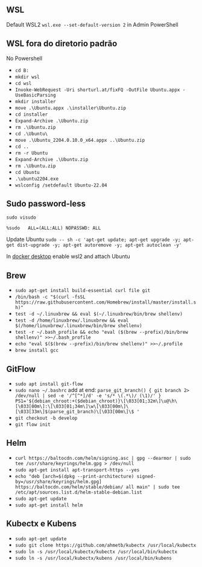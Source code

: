 ## WSL

Default WSL2 `wsl.exe --set-default-version 2` in Admin PowerShell

## WSL fora do diretorio padrão

No Powershell

- `cd B:`
- `mkdir wsl`
- `cd wsl`
- `Invoke-WebRequest -Uri shorturl.at/fixFQ -OutFile Ubuntu.appx -UseBasicParsing`
- `mkdir installer`
- `move .\Ubuntu.appx .\installer\Ubuntu.zip`
- `cd installer`
- `Expand-Archive .\Ubuntu.zip`
- `rm .\Ubuntu.zip`
- `cd .\Ubuntu\`
- `move .\Ubuntu_2204.0.10.0_x64.appx ..\Ubuntu.zip`
- `cd ..`
- `rm -r Ubuntu`
- `Expand-Archive .\Ubuntu.zip`
- `rm .\Ubuntu.zip`
- `cd Ubuntu`
- `.\ubuntu2204.exe`
- `wslconfig /setdefault Ubuntu-22.04`

## Sudo password-less

`sudo visudo`

`%sudo   ALL=(ALL:ALL) NOPASSWD: ALL`

Update Ubuntu `sudo -- sh -c 'apt-get update; apt-get upgrade -y; apt-get dist-upgrade -y; apt-get autoremove -y; apt-get autoclean -y'`

In [docker desktop](https://docs.docker.com/desktop/windows/wsl/) enable wsl2 and attach Ubuntu

## Brew

- `sudo apt-get install build-essential curl file git`
- `/bin/bash -c "$(curl -fsSL https://raw.githubusercontent.com/Homebrew/install/master/install.sh)"`
- `test -d ~/.linuxbrew && eval $(~/.linuxbrew/bin/brew shellenv)`
- `test -d /home/linuxbrew/.linuxbrew && eval $(/home/linuxbrew/.linuxbrew/bin/brew shellenv)`
- `test -r ~/.bash_profile && echo "eval ($(brew --prefix)/bin/brew shellenv)" >>~/.bash_profile`
- `echo "eval $($(brew --prefix)/bin/brew shellenv)" >>~/.profile`
- `brew install gcc`

## GitFlow

- `sudo apt install git-flow`
- `sudo nano ~/.bashrc` add at end:
    `parse_git_branch() {
    git branch 2> /dev/null | sed -e '/^[^*]/d' -e 's/* \(.*\)/ (\1)/'
    }
    PS1='${debian_chroot:+($debian_chroot)}\[\033[01;32m\]\u@\h\[\033[00m\]:\[\033[01;34m\]\w\[\033[00m\]\[\033[33m\]$(parse_git_branch)\[\033[00m\]\$ '`
- `git checkout -b develop`
- `git flow init`

## Helm

- `curl https://baltocdn.com/helm/signing.asc | gpg --dearmor | sudo tee /usr/share/keyrings/helm.gpg > /dev/null`
- `sudo apt-get install apt-transport-https --yes`
- `echo "deb [arch=$(dpkg --print-architecture) signed-by=/usr/share/keyrings/helm.gpg] https://baltocdn.com/helm/stable/debian/ all main" | sudo tee /etc/apt/sources.list.d/helm-stable-debian.list`
- `sudo apt-get update`
- `sudo apt-get install helm`

## Kubectx  e Kubens

- `sudo apt-get update`
- `sudo git clone https://github.com/ahmetb/kubectx /usr/local/kubectx`
- `sudo ln -s /usr/local/kubectx/kubectx /usr/local/bin/kubectx`
- `sudo ln -s /usr/local/kubectx/kubens /usr/local/bin/kubens`
